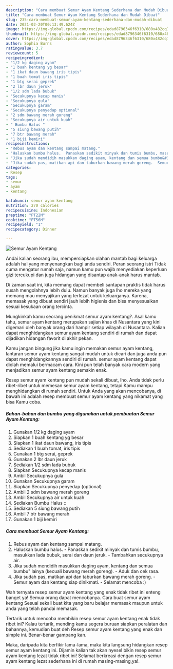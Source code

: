 ```yaml
---
description: "Cara membuat Semur Ayam Kentang Sederhana dan Mudah Dibuat"
title: "Cara membuat Semur Ayam Kentang Sederhana dan Mudah Dibuat"
slug: 235-cara-membuat-semur-ayam-kentang-sederhana-dan-mudah-dibuat
date: 2021-02-20T00:13:49.624Z
image: https://img-global.cpcdn.com/recipes/edad8796346f6310/680x482cq70/semur-ayam-kentang-foto-resep-utama.jpg
thumbnail: https://img-global.cpcdn.com/recipes/edad8796346f6310/680x482cq70/semur-ayam-kentang-foto-resep-utama.jpg
cover: https://img-global.cpcdn.com/recipes/edad8796346f6310/680x482cq70/semur-ayam-kentang-foto-resep-utama.jpg
author: Sophia Burns
ratingvalue: 3.7
reviewcount: 5
recipeingredient:
- "1/2 kg daging ayam"
- "1 buah kentang yg besar"
- "1 ikat daun bawang iris tipis"
- "1 buah tomat iris tipis"
- "1 btg serai geprek"
- "2 lbr daun jeruk"
- "1/2 sdm lada bubuk"
- "Secukupnya kecap manis"
- "Secukupnya gula"
- "Secukupnya garam"
- "Secukupnya penyedap optional"
- "2 sdm bawang merah goreng"
- "Secukupnya air untuk kuah"
- " Bumbu Halus "
- "5 siung bawang putih"
- "7 btr bawang merah"
- "1 biji kemiri"
recipeinstructions:
- "Rebus ayam dan kentang sampai matang."
- "Haluskan bumbu halus.  Panaskan sedikit minyak dan tumis bumbu, masukkan lada bubuk, serai dan daun jeruk.  Tambahkan secukupnya air."
- "Jika sudah mendidih masukkan daging ayam, kentang dan semua bumbu&#34; lainya (kecuali bawang merah goreng).  Aduk dan cek rasa."
- "Jika sudah pas, matikan api dan taburkan bawang merah goreng.  Semur ayam dan kentang siap dinikmati.  Selamat mencoba :)"
categories:
- Resep
tags:
- semur
- ayam
- kentang

katakunci: semur ayam kentang 
nutrition: 270 calories
recipecuisine: Indonesian
preptime: "PT22M"
cooktime: "PT56M"
recipeyield: "1"
recipecategory: Dinner

---
```



![Semur Ayam Kentang](https://img-global.cpcdn.com/recipes/edad8796346f6310/680x482cq70/semur-ayam-kentang-foto-resep-utama.jpg)

Andai kalian seorang ibu, mempersiapkan olahan mantab bagi keluarga adalah hal yang menyenangkan bagi anda sendiri. Peran seorang istri Tidak cuma mengatur rumah saja, namun kamu pun wajib menyediakan keperluan gizi tercukupi dan juga hidangan yang disantap anak-anak harus mantab.

Di zaman  saat ini, kita memang dapat membeli santapan praktis tidak harus susah mengolahnya lebih dulu. Namun banyak juga lho mereka yang memang mau menyajikan yang terlezat untuk keluarganya. Karena, memasak yang dibuat sendiri jauh lebih higienis dan bisa menyesuaikan sesuai kesukaan orang tercinta. 



Mungkinkah kamu seorang penikmat semur ayam kentang?. Asal kamu tahu, semur ayam kentang merupakan sajian khas di Nusantara yang kini digemari oleh banyak orang dari hampir setiap wilayah di Nusantara. Kalian dapat menghidangkan semur ayam kentang sendiri di rumah dan dapat dijadikan hidangan favorit di akhir pekan.

Kamu jangan bingung jika kamu ingin memakan semur ayam kentang, lantaran semur ayam kentang sangat mudah untuk dicari dan juga anda pun dapat menghidangkannya sendiri di rumah. semur ayam kentang dapat diolah memalui bermacam cara. Kini pun telah banyak cara modern yang menjadikan semur ayam kentang semakin enak.

Resep semur ayam kentang pun mudah sekali dibuat, lho. Anda tidak perlu ribet-ribet untuk memesan semur ayam kentang, tetapi Kamu mampu menghidangkan di rumah sendiri. Untuk Anda yang akan mencobanya, di bawah ini adalah resep membuat semur ayam kentang yang nikamat yang bisa Kamu coba.

<!--inarticleads1-->

##### Bahan-bahan dan bumbu yang digunakan untuk pembuatan Semur Ayam Kentang:

1. Gunakan 1/2 kg daging ayam
1. Siapkan 1 buah kentang yg besar
1. Siapkan 1 ikat daun bawang, iris tipis
1. Sediakan 1 buah tomat, iris tipis
1. Gunakan 1 btg serai, geprek
1. Gunakan 2 lbr daun jeruk
1. Sediakan 1/2 sdm lada bubuk
1. Siapkan Secukupnya kecap manis
1. Ambil Secukupnya gula
1. Gunakan Secukupnya garam
1. Siapkan Secukupnya penyedap (optional)
1. Ambil 2 sdm bawang merah goreng
1. Ambil Secukupnya air untuk kuah
1. Sediakan  Bumbu Halus ::
1. Sediakan 5 siung bawang putih
1. Ambil 7 btr bawang merah
1. Gunakan 1 biji kemiri




<!--inarticleads2-->

##### Cara membuat Semur Ayam Kentang:

1. Rebus ayam dan kentang sampai matang.
1. Haluskan bumbu halus.  - Panaskan sedikit minyak dan tumis bumbu, masukkan lada bubuk, serai dan daun jeruk.  - Tambahkan secukupnya air.
1. Jika sudah mendidih masukkan daging ayam, kentang dan semua bumbu&#34; lainya (kecuali bawang merah goreng).  - Aduk dan cek rasa.
1. Jika sudah pas, matikan api dan taburkan bawang merah goreng.  - Semur ayam dan kentang siap dinikmati.  - Selamat mencoba :)




Wah ternyata resep semur ayam kentang yang enak tidak ribet ini enteng banget ya! Semua orang dapat mencobanya. Cara buat semur ayam kentang Sesuai sekali buat kita yang baru belajar memasak maupun untuk anda yang telah pandai memasak.

Tertarik untuk mencoba membikin resep semur ayam kentang enak tidak ribet ini? Kalau tertarik, mending kamu segera buruan siapkan peralatan dan bahannya, kemudian buat deh Resep semur ayam kentang yang enak dan simple ini. Benar-benar gampang kan. 

Maka, daripada kita berfikir lama-lama, maka kita langsung hidangkan resep semur ayam kentang ini. Dijamin kalian tak akan nyesel bikin resep semur ayam kentang lezat tidak ribet ini! Selamat berkreasi dengan resep semur ayam kentang lezat sederhana ini di rumah masing-masing,ya!.

